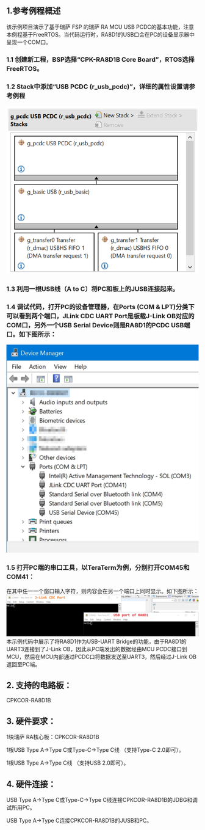 ## 1.参考例程概述
该示例项目演示了基于瑞萨 FSP 的瑞萨 RA MCU USB PCDC的基本功能，注意本例程基于FreeRTOS。当代码运行时，RA8D1的USB口会在PC的设备显示器中呈现一个COM口。

### 1.1 创建新工程，BSP选择“CPK-RA8D1B Core Board”，RTOS选择FreeRTOS。
### 1.2 Stack中添加“USB PCDC (r_usb_pcdc)”，详细的属性设置请参考例程
![alt text](images/Picture1-1.png)
### 1.3 利用一根USB线（A to C）将PC和板上的JUSB连接起来。

### 1.4 调试代码，打开PC的设备管理器，在Ports (COM & LPT)分类下可以看到两个端口，JLink CDC UART Port是板载J-Link OB对应的COM口，另外一个USB Serial Device则是RA8D1的PCDC USB端口。如下图所示：
![alt text](images/Picture2-1.jpg)
### 1.5 打开PC端的串口工具，以TeraTerm为例，分别打开COM45和COM41：
在其中任一一个窗口输入字符，则内容会在另一个端口上同时显示。如下图所示：
![alt text](images/Picture3-1.png)
本示例代码中展示了将RA8D1作为USB-UART Bridge的功能，由于RA8D1的UART3连接到了J-Link OB，因此从PC端发出的数据经由MCU PCDC接口到MCU，然后在MCU内部通过PCDC口将数据发送至UART3，然后经过J-Link OB返回至PC端。

## 2. 支持的电路板：
CPKCOR-RA8D1B

## 3. 硬件要求：
1块瑞萨 RA核心板：CPKCOR-RA8D1B

1根USB Type A->Type C或Type-C->Type C线 （支持Type-C 2.0即可）。

1根USB Type A->Type C线 （支持USB 2.0即可）。

## 4. 硬件连接：

USB Type A->Type C或Type-C->Type C线连接CPKCOR-RA8D1B的JDBG和调试所用PC。

USB Type A->Type C连接CPKCOR-RA8D1B的JUSB和PC。